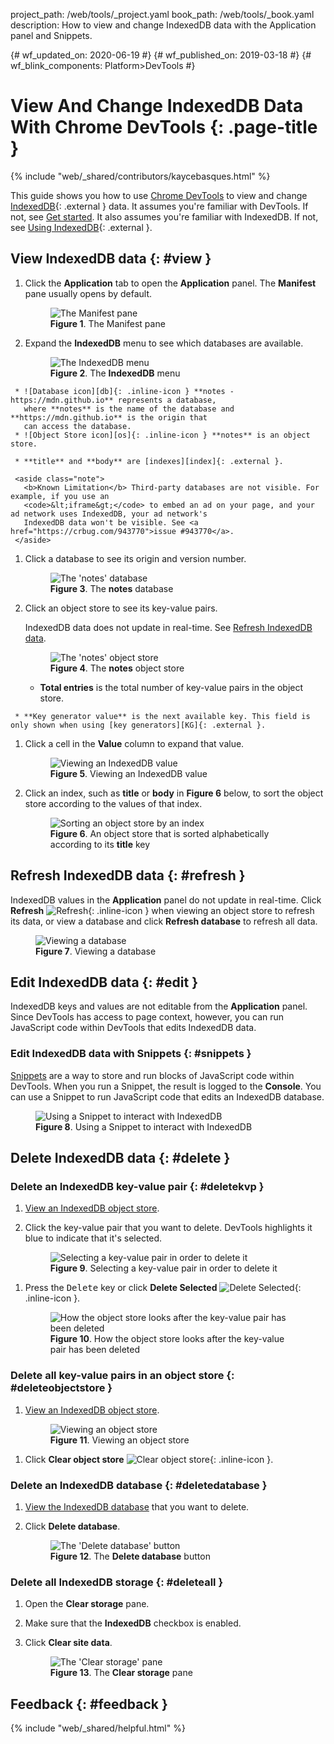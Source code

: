 project_path: /web/tools/_project.yaml
book_path: /web/tools/_book.yaml
description: How to view and change IndexedDB data with the Application panel and Snippets.

{# wf_updated_on: 2020-06-19 #}
{# wf_published_on: 2019-03-18 #}
{# wf_blink_components: Platform>DevTools #}

# View And Change IndexedDB Data With Chrome DevTools {: .page-title }

{% include "web/_shared/contributors/kaycebasques.html" %}

[API]: https://developer.mozilla.org/en-US/docs/Web/API/IndexedDB_API
[IDB]: https://developer.mozilla.org/en-US/docs/Web/API/IndexedDB_API/Using_IndexedDB

This guide shows you how to use [Chrome DevTools](/web/tools/chrome-devtools/) to view
and change [IndexedDB][API]{: .external } data. It assumes you're familiar with DevTools. If not,
see [Get started](/web/tools/chrome-devtools/#start). It also assumes you're familiar with
IndexedDB. If not, see [Using IndexedDB][IDB]{: .external }.

## View IndexedDB data {: #view }

1. Click the **Application** tab to open the **Application** panel. The **Manifest** pane
   usually opens by default.

     <figure>
       <img src="/web/tools/chrome-devtools/storage/imgs/manifest.png"
            alt="The Manifest pane"/>
       <figcaption>
         <b>Figure 1</b>. The Manifest pane
       </figcaption>
     </figure>

1. Expand the **IndexedDB** menu to see which databases are available.

     <figure>
       <img src="/web/tools/chrome-devtools/storage/imgs/idbmenu.png"
            alt="The IndexedDB menu"/>
       <figcaption>
         <b>Figure 2</b>. The <b>IndexedDB</b> menu
       </figcaption>
     </figure>

[db]: /web/tools/chrome-devtools/images/shared/database.png
[os]: /web/tools/chrome-devtools/images/shared/objectstore.png

     * ![Database icon][db]{: .inline-icon } **notes - https://mdn.github.io** represents a database,
       where **notes** is the name of the database and **https://mdn.github.io** is the origin that
       can access the database.
     * ![Object Store icon][os]{: .inline-icon } **notes** is an object store.

[index]: https://developer.mozilla.org/en-US/docs/Web/API/IndexedDB_API/Using_IndexedDB#Using_an_index

     * **title** and **body** are [indexes][index]{: .external }.

     <aside class="note">
       <b>Known Limitation</b> Third-party databases are not visible. For example, if you use an
       <code>&lt;iframe&gt;</code> to embed an ad on your page, and your ad network uses IndexedDB, your ad network's
       IndexedDB data won't be visible. See <a href="https://crbug.com/943770">issue #943770</a>.
     </aside>

1. Click a database to see its origin and version number.

     <figure>
       <img src="/web/tools/chrome-devtools/storage/imgs/idbdatabase.png"
            alt="The 'notes' database"/>
       <figcaption>
         <b>Figure 3</b>. The <b>notes</b> database
       </figcaption>
     </figure>

1. Click an object store to see its key-value pairs.

     <aside class="caution">
       IndexedDB data does not update in real-time. See <a href="#refresh">Refresh
       IndexedDB data</a>.
     </aside>

     <figure>
       <img src="/web/tools/chrome-devtools/storage/imgs/idbobjectstore.png"
            alt="The 'notes' object store"/>
       <figcaption>
         <b>Figure 4</b>. The <b>notes</b> object store
       </figcaption>
     </figure>

     * **Total entries** is the total number of key-value pairs in the object store.

[KG]: https://developer.mozilla.org/en-US/docs/Web/API/IndexedDB_API/Basic_Concepts_Behind_IndexedDB#gloss_keygenerator

     * **Key generator value** is the next available key. This field is only shown when using [key generators][KG]{: .external }.

1. Click a cell in the **Value** column to expand that value.

     <figure>
       <img src="/web/tools/chrome-devtools/storage/imgs/idbvalue.png"
            alt="Viewing an IndexedDB value"/>
       <figcaption>
         <b>Figure 5</b>. Viewing an IndexedDB value
       </figcaption>
     </figure>

1. Click an index, such as **title** or **body** in **Figure 6** below, to sort the object store according
   to the values of that index.

     <figure>
       <img src="/web/tools/chrome-devtools/storage/imgs/idbindex.png"
            alt="Sorting an object store by an index"/>
       <figcaption>
         <b>Figure 6</b>. An object store that is sorted alphabetically according to its <b>title</b> key
       </figcaption>
     </figure>

## Refresh IndexedDB data {: #refresh }

IndexedDB values in the **Application** panel do not update in real-time. Click **Refresh**
![Refresh](/web/tools/chrome-devtools/images/shared/reload.png){: .inline-icon } when viewing an
object store to refresh its data, or view a database and click **Refresh database** to refresh all data.

<figure>
  <img src="/web/tools/chrome-devtools/storage/imgs/idbdatabase.png"
       alt="Viewing a database"/>
  <figcaption>
    <b>Figure 7</b>. Viewing a database
  </figcaption>
</figure>

## Edit IndexedDB data {: #edit }

IndexedDB keys and values are not editable from the **Application** panel. Since DevTools has
access to page context, however, you can run JavaScript code within DevTools that edits
IndexedDB data.

### Edit IndexedDB data with Snippets {: #snippets }

[Snippets](/web/tools/chrome-devtools/snippets) are a way to store and run blocks of JavaScript code
within DevTools. When you run a Snippet, the result is logged to the **Console**. You can use a
Snippet to run JavaScript code that edits an IndexedDB database.

<figure>
  <img src="/web/tools/chrome-devtools/storage/imgs/idbsnippet.png"
       alt="Using a Snippet to interact with IndexedDB"/>
  <figcaption>
    <b>Figure 8</b>. Using a Snippet to interact with IndexedDB
  </figcaption>
</figure>

## Delete IndexedDB data {: #delete }

### Delete an IndexedDB key-value pair {: #deletekvp }

1. [View an IndexedDB object store](#view).
1. Click the key-value pair that you want to delete. DevTools highlights it blue to indicate
   that it's selected.

     <figure>
       <img src="/web/tools/chrome-devtools/storage/imgs/idbkvp1.png"
            alt="Selecting a key-value pair in order to delete it"/>
       <figcaption>
         <b>Figure 9</b>. Selecting a key-value pair in order to delete it
       </figcaption>
     </figure>

[delete]: /web/tools/chrome-devtools/images/shared/delete.png

1. Press the <kbd>Delete</kbd> key or click **Delete Selected**
   ![Delete Selected][delete]{: .inline-icon }.

     <figure>
       <img src="/web/tools/chrome-devtools/storage/imgs/idbkvp2.png"
            alt="How the object store looks after the key-value pair has been deleted"/>
       <figcaption>
         <b>Figure 10</b>. How the object store looks after the key-value pair has been deleted
       </figcaption>
     </figure>

### Delete all key-value pairs in an object store {: #deleteobjectstore }

1. [View an IndexedDB object store](#view).

     <figure>
       <img src="/web/tools/chrome-devtools/storage/imgs/idbobjectstore.png"
            alt="Viewing an object store"/>
       <figcaption>
         <b>Figure 11</b>. Viewing an object store
       </figcaption>
     </figure>

[clear]: /web/tools/chrome-devtools/images/shared/clear.png

1. Click **Clear object store** ![Clear object store][clear]{: .inline-icon }.

### Delete an IndexedDB database {: #deletedatabase }

1. [View the IndexedDB database](#view) that you want to delete.
1. Click **Delete database**.

     <figure>
       <img src="/web/tools/chrome-devtools/storage/imgs/idbdatabase.png"
            alt="The 'Delete database' button"/>
       <figcaption>
         <b>Figure 12</b>. The <b>Delete database</b> button
       </figcaption>
     </figure>

### Delete all IndexedDB storage {: #deleteall }

1. Open the **Clear storage** pane.

1. Make sure that the **IndexedDB** checkbox is enabled.

1. Click **Clear site data**.

     <figure>
       <img src="/web/tools/chrome-devtools/storage/imgs/idbclearstorage.png"
            alt="The 'Clear storage' pane"/>
       <figcaption>
         <b>Figure 13</b>. The <b>Clear storage</b> pane
       </figcaption>
     </figure>

## Feedback {: #feedback }

{% include "web/_shared/helpful.html" %}
